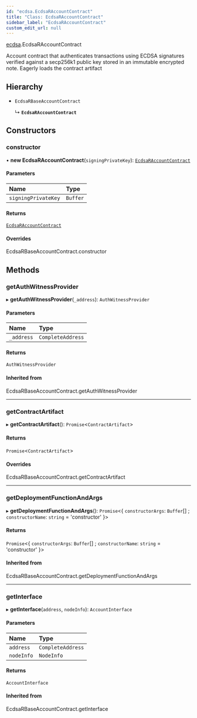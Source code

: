 ```yaml
---
id: "ecdsa.EcdsaRAccountContract"
title: "Class: EcdsaRAccountContract"
sidebar_label: "EcdsaRAccountContract"
custom_edit_url: null
---
```


[ecdsa](../modules/ecdsa.md).EcdsaRAccountContract

Account contract that authenticates transactions using ECDSA signatures
verified against a secp256k1 public key stored in an immutable encrypted note.
Eagerly loads the contract artifact

## Hierarchy

- `EcdsaRBaseAccountContract`

  ↳ **`EcdsaRAccountContract`**

## Constructors

### constructor

• **new EcdsaRAccountContract**(`signingPrivateKey`): [`EcdsaRAccountContract`](ecdsa.EcdsaRAccountContract.md)

#### Parameters

| Name | Type |
| :------ | :------ |
| `signingPrivateKey` | `Buffer` |

#### Returns

[`EcdsaRAccountContract`](ecdsa.EcdsaRAccountContract.md)

#### Overrides

EcdsaRBaseAccountContract.constructor

## Methods

### getAuthWitnessProvider

▸ **getAuthWitnessProvider**(`_address`): `AuthWitnessProvider`

#### Parameters

| Name | Type |
| :------ | :------ |
| `_address` | `CompleteAddress` |

#### Returns

`AuthWitnessProvider`

#### Inherited from

EcdsaRBaseAccountContract.getAuthWitnessProvider

___

### getContractArtifact

▸ **getContractArtifact**(): `Promise`\<`ContractArtifact`\>

#### Returns

`Promise`\<`ContractArtifact`\>

#### Overrides

EcdsaRBaseAccountContract.getContractArtifact

___

### getDeploymentFunctionAndArgs

▸ **getDeploymentFunctionAndArgs**(): `Promise`\<\{ `constructorArgs`: `Buffer`[] ; `constructorName`: `string` = 'constructor' }\>

#### Returns

`Promise`\<\{ `constructorArgs`: `Buffer`[] ; `constructorName`: `string` = 'constructor' }\>

#### Inherited from

EcdsaRBaseAccountContract.getDeploymentFunctionAndArgs

___

### getInterface

▸ **getInterface**(`address`, `nodeInfo`): `AccountInterface`

#### Parameters

| Name | Type |
| :------ | :------ |
| `address` | `CompleteAddress` |
| `nodeInfo` | `NodeInfo` |

#### Returns

`AccountInterface`

#### Inherited from

EcdsaRBaseAccountContract.getInterface
